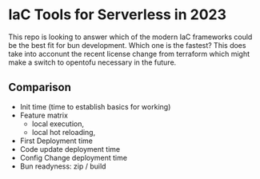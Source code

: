 # IaC Tools for Serverless in 2023

This repo is looking to answer which of the modern IaC frameworks could be the best fit for bun
development. Which one is the fastest? This does take into acconunt the recent license change from
terraform which might make a switch to opentofu necessary in the future.

## Comparison

- Init time (time to establish basics for working)
- Feature matrix
  - local execution,
  - local hot reloading,
- First Deployment time
- Code update deployment time
- Config Change deployment time
- Bun readyness: zip / build
